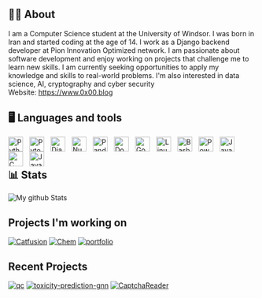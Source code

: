 ## 👨‍💻 About 
I am a Computer Science student at the University of Windsor. I was born in Iran and started coding at the age of 14. I work as a Django backend developer at Pion Innovation Optimized network. I am passionate about software development and enjoy working on projects that challenge me to learn new skills. I am currently seeking opportunities to apply my knowledge and skills to real-world problems. I'm also interested in data science, AI, cryptography and cyber security<br>
Website: https://www.0x00.blog
## 🖥️ Languages and tools

<img align="left" alt="Python" width="30px" style="padding-right:10px;" src="https://cdn.jsdelivr.net/npm/simple-icons@3.13.0/icons/python.svg"/>
<img align="left" alt="Pytorch" width="30px" style="padding-right:10px;" src="https://cdn.jsdelivr.net/npm/simple-icons@3.13.0/icons/pytorch.svg"/>
<img align="left" alt="Django" width="30px" style="padding-right:10px;" src="https://cdn.jsdelivr.net/npm/simple-icons@3.13.0/icons/django.svg"/>
<img align="left" alt="Numpy" width="30px" style="padding-right:10px;" src="https://cdn.jsdelivr.net/npm/simple-icons@3.13.0/icons/numpy.svg"/>
<img align="left" alt="Pandas" width="30px" style="padding-right:10px;" src="https://cdn.jsdelivr.net/npm/simple-icons@3.13.0/icons/pandas.svg"/>
<img align="left" alt="Docker" width="30px" style="padding-right:10px;" src="https://cdn.jsdelivr.net/npm/simple-icons@3.13.0/icons/docker.svg"/>
<img align="left" alt="Go" width="30px" style="padding-right:10px;" src="https://cdn.jsdelivr.net/npm/simple-icons@3.13.0/icons/go.svg"/>
<img align="left" alt="Linux" width="30px" style="padding-right:10px;" src="https://cdn.jsdelivr.net/npm/simple-icons@3.13.0/icons/linux.svg"/>
<img align="left" alt="Bash" width="30px" style="padding-right:10px;" src="https://cdn.jsdelivr.net/npm/simple-icons@3.13.0/icons/gnubash.svg"/>
<img align="left" alt="Powershell" width="30px" style="padding-right:10px;" src="https://cdn.jsdelivr.net/npm/simple-icons@3.13.0/icons/powershell.svg"/> 
<img align="left" alt="Javascript" width="30px" style="padding-right:10px;" src="https://cdn.jsdelivr.net/npm/simple-icons@3.13.0/icons/javascript.svg"/>
<img align="left" alt="C" width="30px" style="padding-right:10px;" src="https://cdn.jsdelivr.net/npm/simple-icons@3.13.0/icons/c.svg"/>
<img align="left" alt="Javascript" width="30px" style="padding-right:10px;" src="https://cdn.jsdelivr.net/npm/simple-icons@3.13.0/icons/rust.svg"/><br><br>

## 📊 Stats

![My github Stats](https://github-readme-stats.vercel.app/api?username=Null-byte-00&show_icons=true&theme=gruvbox)
<!--
**Null-byte-00/Null-byte-00** is a ✨ _special_ ✨ repository because its `README.md` (this file) appears on your GitHub profile.

Here are some ideas to get you started:

- 🔭 I’m currently working on ...
- 🌱 I’m currently learning ...
- 👯 I’m looking to collaborate on ...
- 🤔 I’m looking for help with ...
- 💬 Ask me about ...
- 📫 How to reach me: ...
- 😄 Pronouns: ...
- ⚡ Fun fact: ...
-->

## Projects I'm working on
[![Catfusion](https://github-readme-stats.vercel.app/api/pin/?username=Null-byte-00&repo=Catfusion)](https://github.com/Null-byte-00/Catfusion)
[![Chem](https://github-readme-stats.vercel.app/api/pin/?username=Null-byte-00&repo=Chem)](https://github.com/Null-byte-00/Chem)
[![portfolio](https://github-readme-stats.vercel.app/api/pin/?username=Null-byte-00&repo=portfolio)](https://github.com/Null-byte-00/portfolio)

## Recent Projects
[![qc](https://github-readme-stats.vercel.app/api/pin/?username=Null-byte-00&repo=qc)](https://github.com/Null-byte-00/qc)
[![toxicity-prediction-gnn](https://github-readme-stats.vercel.app/api/pin/?username=Null-byte-00&repo=toxicity-prediction-gnn)](https://github.com/Null-byte-00/toxicity-prediction-gnn)
[![CaptchaReader](https://github-readme-stats.vercel.app/api/pin/?username=Null-byte-00&repo=CaptchaReader)](https://github.com/Null-byte-00/CaptchaReader)
